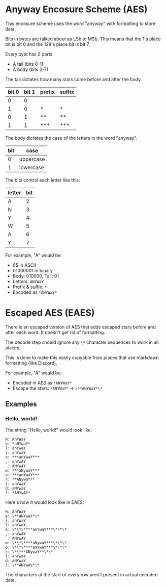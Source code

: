 # Anyway Encosure Scheme (AES)

This encosure scheme uses the word "anyway" with formatting to store data.

Bits in bytes are talked about as LSb to MSb.
This means that the 1's place bit is bit 0 and the 128's place bit is bit 7.

Every byte has 2 parts:
- A tail (bits 0-1)
- A body (bits 2-7)

The tail dictates how many stars come before and after the body.

| bit 0 | bit 1 | prefix | suffix |
| ----- | ----- | ------ | ------ |
| 0     | 0     |        |        |
| 1     | 0     | *      | *      |
| 0     | 1     | **     | **     |
| 1     | 1     | ***    | ***    |

The body dictates the case of the letters in the word "anyway".

| bit | case      |
| --- | --------- |
| 0   | uppercase |
| 1   | lowercase |

The bits control each letter like this:

| letter | bit |
| ------ | --- |
| A      | 2   |
| N      | 3   |
| Y      | 4   |
| W      | 5   |
| A      | 6   |
| Y      | 7   |

For example, "A" would be:
- 65 in ASCII
- 01000001 in binary
- Body: 010000, Tail: 01
- Letters: `ANYWaY`
- Prefix & suffix: `*`
- Encoded as `*ANYWaY*`

# Escaped AES (EAES)

There is an escaped version of AES that adds escaped stars before and after each word.
It doesn't get rid of formatting.

The decode step should ignore any `\*` character sequences to work in all places.

This is done to make this easily copyable from places that use markdown formatting (like Discord).

For example, "A" would be:
- Encoded in AES as `*ANYWaY*`
- Escape the stars: `*ANYWaY*` -> `\**ANYWaY*\*`


## Examples

### Hello, world!

The string "Hello, world!" would look like:
```
H: AnYWaY
e: *aNYwaY*
l: anYwaY
l: anYwaY
o: ***anYwaY***
,: anYwAY
 : ANYwAY
w: ***aNywaY***
o: ***anYwaY***
r: **ANywaY**
l: anYwaY
d: aNYwaY
!: *ANYwAY*
```

Here's how it would look like in EAES:
```
H: AnYWaY
e: \**aNYwaY*\*
l: anYwaY
l: anYwaY
o: \*\*\****anYwaY***\*\*\*
,: anYwAY
 : ANYwAY
w: \*\*\****aNywaY***\*\*\*
o: \*\*\****anYwaY***\*\*\*
r: \*\***ANywaY**\*\*
l: anYwaY
d: aNYwaY
!: \**ANYwAY*\*
```

The characters at the start of every row aren't present in actual encoded data.